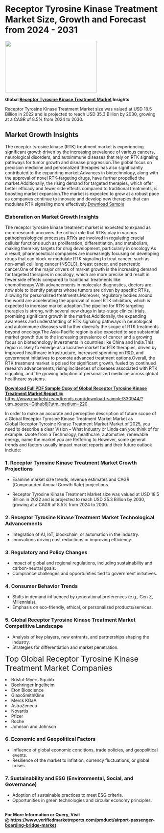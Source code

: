 <H1>Receptor Tyrosine Kinase Treatment Market Size, Growth and Forecast from 2024 - 2031</H1><img class="aligncenter size-medium wp-image-584254" src="https://thirdeyenews.in/wp-content/uploads/2024/09/Global-Market-Research-300x168.jpeg" alt="" width="300" height="168" /><p><strong>Global&nbsp;<a href="https://www.marketsizeandtrends.com/download-sample/330944/?utm_source=Github8j?utm_medium=220">Receptor Tyrosine Kinase Treatment Market</a> Insights</strong></p><p>Receptor Tyrosine Kinase Treatment Market size was valued at USD 18.5 Billion in 2022 and is projected to reach USD 35.3 Billion by 2030, growing at a CAGR of 8.5% from 2024 to 2030.</p><p><h2>Market Growth Insights</h2> The receptor tyrosine kinase (RTK) treatment market is experiencing significant growth driven by the increasing prevalence of various cancers, neurological disorders, and autoimmune diseases that rely on RTK signaling pathways for tumor growth and disease progression.The global focus on precision medicine and personalized therapies has also significantly contributed to the expanding market.Advances in biotechnology, along with the approval of novel RTK-targeting drugs, have further propelled the market.Additionally, the rising demand for targeted therapies, which offer better efficacy and fewer side effects compared to traditional treatments, is boosting market expansion.The market is expected to grow at a robust pace as companies continue to innovate and develop new therapies that can modulate RTK signaling more effectively.<a href="download_link" target="_blank">Download Sample</a> <h3>Elaboration on Market Growth Insights</h3> The receptor tyrosine kinase treatment market is expected to expand as more research uncovers the critical role that RTKs play in various pathophysiological processes.RTKs are involved in regulating crucial cellular functions such as proliferation, differentiation, and metabolism, making them key targets for drug development, particularly in oncology.As a result, pharmaceutical companies are increasingly focusing on developing drugs that can block or modulate RTK signaling to treat cancer, such as non-small cell lung cancer (NSCLC), breast cancer, and pancreatic cancer.One of the major drivers of market growth is the increasing demand for targeted therapies in oncology, which are more precise and result in fewer side effects compared to traditional treatments like chemotherapy.With advancements in molecular diagnostics, doctors are now able to identify patients whose tumors are driven by specific RTKs, allowing for personalized treatments.Moreover, regulatory bodies around the world are accelerating the approval of novel RTK inhibitors, which is expected to increase market adoption.The pipeline for RTK-targeting therapies is strong, with several new drugs in late-stage clinical trials, promising significant growth in the market.Additionally, the expanding awareness and understanding of RTK signaling pathways in neurological and autoimmune diseases will further diversify the scope of RTK treatments beyond oncology.The Asia-Pacific region is also expected to see substantial market growth due to the increasing prevalence of cancer and a growing focus on biotechnology investments in countries like China and India.This region is likely to emerge as a lucrative market for RTK therapies, driven by improved healthcare infrastructure, increased spending on R&D, and government initiatives to promote advanced treatment options.Overall, the RTK treatment market is poised for significant growth, fueled by continued research advancements, rising incidences of diseases associated with RTK signaling, and the growing adoption of personalized medicine across global healthcare systems.<a href="get_more_link" target="_blank"></p><p><span class=""><strong>Download Full PDF Sample Copy of Global Receptor Tyrosine Kinase Treatment Market Report</strong> @ <a href="https://www.marketsizeandtrends.com/download-sample/330944/?utm_source=Github8j?utm_medium=220" target="_blank">https://www.marketsizeandtrends.com/download-sample/330944/?utm_source=Github8j?utm_medium=220</a></span></p><p>In order to make an accurate and perceptive description of future scope of a Global&nbsp;Receptor Tyrosine Kinase Treatment Market Market as Global&nbsp;Receptor Tyrosine Kinase Treatment Market Market of 2025, you need to describe a clear Vision &ndash; What Industry or Linda can you think of for example: Quote from a Technology, healthcare, automotive, renewable energy, name the market you are Reffering to.However, some general trends and factors usually impact market reports and their future outlook include:</p><h3>1.&nbsp;<strong>Receptor Tyrosine Kinase Treatment Market Growth Projections</strong></h3><ul><li>Examine market size trends, revenue estimates and CAGR (Compounded Annual Growth Rate) projections.</li><li><p>Receptor Tyrosine Kinase Treatment Market size was valued at USD 18.5 Billion in 2022 and is projected to reach USD 35.3 Billion by 2030, growing at a CAGR of 8.5% from 2024 to 2030.</p></li></ul><h3>2.&nbsp;<strong>Receptor Tyrosine Kinase Treatment Market Technological Advancements</strong></h3><ul><li>Integration of AI, IoT, blockchain, or automation in the industry.</li><li>Innovations driving cost reductions or improving efficiency.</li></ul><h3>3.&nbsp;<strong>Regulatory and Policy Changes</strong></h3><ul><li>Impact of global and regional regulations, including sustainability and carbon-neutral goals.</li><li>Compliance challenges and opportunities tied to government initiatives.</li></ul><h3>4.&nbsp;<strong>Consumer Behavior Trends</strong></h3><ul><li>Shifts in demand influenced by generational preferences (e.g., Gen Z, Millennials).</li><li>Emphasis on eco-friendly, ethical, or personalized products/services.</li></ul><h3>5.&nbsp;<strong>Global Receptor Tyrosine Kinase Treatment Market Competitive Landscape</strong></h3><ul><li>Analysis of key players, new entrants, and partnerships shaping the industry.</li><li>Strategies for differentiation and market penetration.</li></ul><p data-pm-slice="1 1 []"><span style="color: inherit; font-family: inherit; font-size: 25px;">Top Global Receptor Tyrosine Kinase Treatment Market Companies</span></p><div class="" data-test-id=""><p><li>Bristol-Myers Squibb</li><li> Boehringer Ingelheim</li><li> Eton Bioscience</li><li> GlaxoSmithKline</li><li> Merck KGaA</li><li> AstraZeneca</li><li> Novartis</li><li> Pfizer</li><li> Roche</li><li> Johnson and Johnson</li></p></div><h3>6.&nbsp;<strong>Economic and Geopolitical Factors</strong></h3><ul><li>Influence of global economic conditions, trade policies, and geopolitical events.</li><li>Resilience of the market to inflation, currency fluctuations, or global crises.</li></ul><h3>7.&nbsp;<strong>Sustainability and ESG (Environmental, Social, and Governance)</strong></h3><ul><li>Adoption of sustainable practices to meet ESG criteria.</li><li>Opportunities in green technologies and circular economy principles.</li></ul><h2><strong style="font-size: 14px;">For More Information or Query, Visit @&nbsp;</strong><a style="background-color: #ffffff; font-size: 14px;" href="https://www.marketsizeandtrends.com/report/receptor-tyrosine-kinase-treatment-market/" target="_blank">https://www.verifiedmarketreports.com/product/airport-passenger-boarding-bridge-market</a></h2>